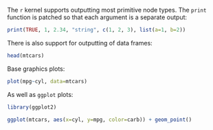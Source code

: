 The `r` kernel supports outputting most primitive node types. The `print` function is patched so that each argument is a separate output:

```r exec
print(TRUE, 1, 2.34, "string", c(1, 2, 3), list(a=1, b=2))
```

There is also support for outputting of data frames:

```r exec
head(mtcars)
```

Base graphics plots:

```r exec
plot(mpg~cyl, data=mtcars)
```

As well as `ggplot` plots:

```r exec
library(ggplot2)

ggplot(mtcars, aes(x=cyl, y=mpg, color=carb)) + geom_point()
```
